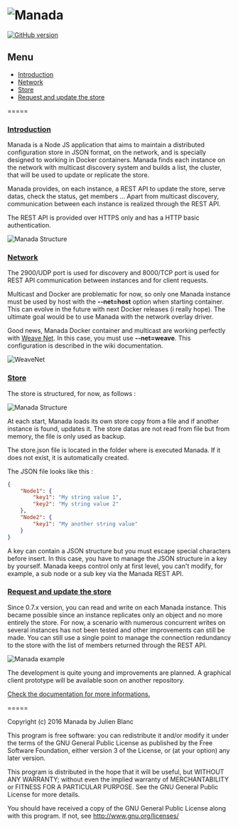 ![Manada](http://files.gandi.ws/gandi76242/image/logo_full.png)
=====
[![GitHub version](https://badge.fury.io/gh/j8la%2Fmanada.png)](https://badge.fury.io/gh/j8la%2Fmanada)

## Menu
- [Introduction](#introduction)
- [Network](#network)
- [Store](#store)
- [Request and update the store](#request-and-update-the-store)

=====

### [Introduction](#introduction)
Manada is a Node JS application that aims to maintain a distributed configuration store in JSON format, on the network, and is specially designed to working in Docker containers. Manada finds each instance on the network with multicast discovery system and builds a list, the cluster, that will be used to update or replicate the store.  

Manada provides, on each instance, a REST API to update the store, serve datas, check the status, get members ... Apart from multicast discovery, communication between each instance is realized through the REST API.

The REST API is provided over HTTPS only and has a HTTP basic authentication.

![Manada Structure](http://resizer.gandi.ws/gandi76242/image/schema1b.png?w=500)

### [Network](#network)
The 2900/UDP port is used for discovery and 8000/TCP port is used for REST API communication between instances and for client requests.

Multicast and Docker are problematic for now, so only one Manada instance must be used by host with the **--net=host** option when starting container. This can evolve in the future with next Docker releases (i really hope). The ultimate goal would be to use Manada with the network overlay driver.

Good news, Manada Docker container and multicast are working perfectly with [Weave Net](https://www.weave.works/products/weave-net/). In this case, you must use **--net=weave**. This configuration is described in the wiki documentation. 

![WeaveNet](http://resizer.gandi.ws/gandi76242/image/schema2b.png?w=500)

### [Store](#store)
The store is structured, for now, as follows :

![Manada Structure](https://zuvdyw-bn1306.files.1drv.com/y3mJ3m7DvU3oGnDDmn0jDwJLgr2XDp8-_h2H8hV3VjeT4ASfmhra9nUjVQHIoz91T97v3ukvjnpSDaqWttCPe4UNOD5czlDf-3mII0Plfyhrkh-Gm7ePgkzJ2Cl__g_EBSxiziU9YxjpkA2cQUHP4lb7Q?width=125&height=120&cropmode=none)

At each start, Manada loads its own store copy from a file and if another instance is found, updates it. The store datas are not read from file but from memory, the file is only used as backup.

The store.json file is located in the folder where is executed Manada. If it does not exist, it is automatically created.

The JSON file looks like this :
```json
{
    "Node1": {
        "key1": "My string value 1",
        "key2": "My string value 2"
    },
    "Node2": {
        "key1": "My another string value"
    }
}
```

A key can contain a JSON structure but you must escape special characters before insert. In this case, you have to manage the JSON structure in a key by yourself. Manada keeps control only at first level, you can't modify, for example, a sub node or a sub key via the Manada REST API.

### [Request and update the store](#request-and-update-the-store)
Since 0.7.x version, you can read and write on each Manada instance. This became possible since an instance replicates only an object and no more entirely the store. 
For now, a scenario with numerous concurrent writes on several instances has not been tested and other improvements can still be made. You can still use a single point to manage the connection redundancy to the store with the list of members returned through the REST API.

![Manada example](http://resizer.gandi.ws/gandi76242/image/schema3b.png?w=500)

The development is quite young and improvements are planned. A graphical client prototype will be available soon on another repository.

[Check the documentation for more informations.](https://github.com/j8la/manada/wiki)

=====

Copyright (c) 2016 Manada by Julien Blanc

This program is free software: you can redistribute it and/or modify
it under the terms of the GNU General Public License as published by
the Free Software Foundation, either version 3 of the License, or
(at your option) any later version.

This program is distributed in the hope that it will be useful,
but WITHOUT ANY WARRANTY; without even the implied warranty of
MERCHANTABILITY or FITNESS FOR A PARTICULAR PURPOSE. See the
GNU General Public License for more details.

You should have received a copy of the GNU General Public License
along with this program. If not, see http://www.gnu.org/licenses/
